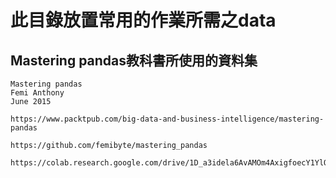 # 此目錄放置常用的作業所需之data


## Mastering pandas教科書所使用的資料集
```
Mastering pandas
Femi Anthony
June 2015

https://www.packtpub.com/big-data-and-business-intelligence/mastering-pandas

https://github.com/femibyte/mastering_pandas
```

```
https://colab.research.google.com/drive/1D_a3idela6AvAMOm4AxigfoecY1YlQvm
```
